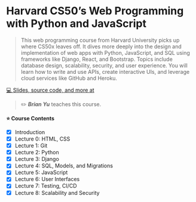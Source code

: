 # Harvard CS50’s Web Programming with Python and JavaScript

> This web programming course from Harvard University picks up where CS50x leaves off. It dives more deeply into the design and implementation of web apps with Python, JavaScript, and SQL using frameworks like Django, React, and Bootstrap. Topics include database design, scalability, security, and user experience. You will learn how to write and use APIs, create interactive UIs, and leverage cloud services like GitHub and Heroku.

[💻 Slides, source code, and more at](https://cs50.harvard.edu/web/)

> ✏️ **_Brian Yu_** teaches this course.

**⭐️ Course Contents**

-[x] Introduction
-[x] Lecture 0: HTML, CSS
-[x] Lecture 1: Git
-[x] Lecture 2: Python
-[x] Lecture 3: Django
-[x] Lecture 4: SQL, Models, and Migrations
-[x] Lecture 5: JavaScript
-[x] Lecture 6: User Interfaces
-[x] Lecture 7: Testing, CI/CD
-[x] Lecture 8: Scalability and Security
